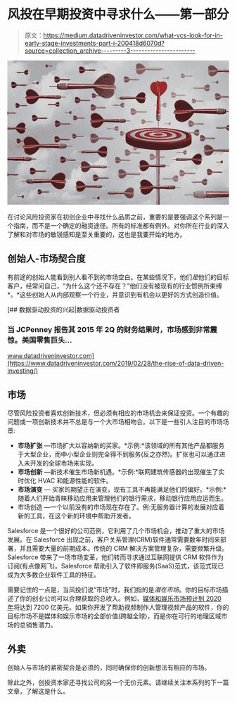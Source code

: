 # 风投在早期投资中寻求什么——第一部分

> 原文：<https://medium.datadriveninvestor.com/what-vcs-look-for-in-early-stage-investments-part-i-200418d6070d?source=collection_archive---------3----------------------->

![](img/1336e47dd14445661fce3f2bef6b14d0.png)

在讨论风险投资家在初创企业中寻找什么品质之前，重要的是要强调这个系列是一个指南，而不是一个确定的融资途径。所有的标准都有例外。对你所在行业的深入了解和对市场的敏锐感知是至关重要的，这也是我要开始的地方。

## **创始人-市场契合度**

有前途的创始人能看到别人看不到的市场空白。在某些情况下，他们*是*他们的目标客户，经常问自己，“为什么这个还不存在？”他们没有被现有的行业惯例所束缚*。*这些创始人从内部观察一个行业，并意识到有机会以更好的方式创造价值。

[](https://www.datadriveninvestor.com/2019/02/28/the-rise-of-data-driven-investing/) [## 数据驱动投资的兴起|数据驱动投资者

### 当 JCPenney 报告其 2015 年 2Q 的财务结果时，市场感到非常震惊。美国零售巨头…

www.datadriveninvestor.com](https://www.datadriveninvestor.com/2019/02/28/the-rise-of-data-driven-investing/) 

## 市场

尽管风险投资者喜欢创新技术，但必须有相应的市场机会来保证投资。一个有趣的问题或一项创新技术并不总是与一个大市场相吻合。以下是一些引人注目的市场场景:

*   **市场扩张** —市场扩大以容纳新的买家。*示例:*该领域的所有其他产品都服务于大型企业，而中小型企业则完全得不到服务(反之亦然)。扩张也可以通过进入未开发的全球市场来实现。
*   **市场创新** —新技术催生市场新机遇。*示例:*联网建筑传感器的出现催生了实时优化 HVAC 和能源性能的软件。
*   **市场演变** *—* 买家的期望正在演变，现有工具不再能满足他们的偏好。*示例:*随着人们开始青睐移动应用来管理他们的银行需求，移动银行应用应运而生。
*   市场创造 —一个以前没有的市场现在存在了。例:无服务器计算的发展对应着新的工具，在这个新的环境中帮助开发者。

Salesforce 是一个很好的公司范例，它利用了几个市场机会，推动了重大的市场发展。在 Salesforce 出现之前，客户关系管理(CRM)软件通常需要数年时间来部署，并且需要大量的前期成本。传统的 CRM 解决方案管理复杂，需要频繁升级。Salesforce 带来了一场市场变革，他们转而寻求通过互联网提供 CRM 软件作为订阅(有点像网飞)。Salesforce 帮助引入了软件即服务(SaaS)范式，该范式现已成为大多数企业软件工具的特征。

需要记住的一点是，当风投们说“市场”时，我们指的是*潜在市场*。你的目标市场描述了你的创业公司可以合理获取的总收入。例如，[媒体和娱乐市场预计到 2020 年](https://www.statista.com/statistics/237749/value-of-the-global-entertainment-and-media-market/)将达到 7200 亿美元。如果你开发了帮助视频制作人管理视频产品的软件，你的目标市场不是媒体和娱乐市场的全部价值(跨越全球)，而是你在可行的地理区域市场的总销售潜力。

## **外卖**

创始人与市场的紧密契合是必须的，同时确保你的创新想法有相应的市场。

除此之外，创投资本家还寻找公司的另一个无价元素。请继续关注本系列的下一篇文章，了解这是什么。